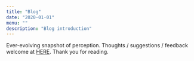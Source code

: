 ```yaml
---
title: "Blog"
date: "2020-01-01"
menu: ""
description: "Blog introduction"
---
```

Ever-evolving snapshot of perception.
Thoughts / suggestions / feedback welcome at [HERE](https://docs.google.com/forms/d/e/1FAIpQLScwHArJE8Wyxax37RsMhZSSyExXYI0eVP0dryWZinJ_IX3nHA/viewform?embedded=true).
Thank you for reading.
